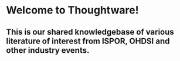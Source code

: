 # Welcome to Thoughtware!
## This is our shared knowledgebase of various literature of interest from ISPOR, OHDSI and other industry events.
